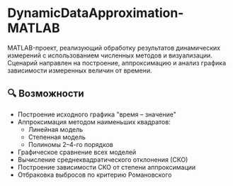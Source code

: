 # DynamicDataApproximation-MATLAB

MATLAB-проект, реализующий обработку результатов динамических измерений с использованием численных методов и визуализации. Сценарий направлен на построение, аппроксимацию и анализ графика зависимости измеренных величин от времени.

## 🔍 Возможности

- Построение исходного графика "время – значение"
- Аппроксимация методом наименьших квадратов:
  - Линейная модель
  - Степенная модель
  - Полиномы 2–4-го порядков
- Графическое сравнение всех моделей
- Вычисление среднеквадратического отклонения (СКО)
- Построение зависимости СКО от степени аппроксимации
- Отбраковка выбросов по критерию Романовского

